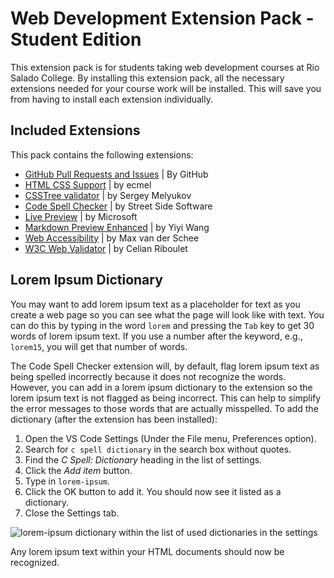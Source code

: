 # Web Development Extension Pack - Student Edition

This extension pack is for students taking web development courses at Rio Salado College. By installing this extension pack, all the necessary extensions needed for your course work will be installed. This will save you from having to install each extension individually.

## Included Extensions

This pack contains the following extensions:

* [GitHub Pull Requests and Issues](https://marketplace.visualstudio.com/items?itemName=GitHub.vscode-pull-request-github) | By GitHub
* [HTML CSS Support](https://marketplace.visualstudio.com/items?itemName=ecmel.vscode-html-css) | by ecmel
* [CSSTree validator](https://marketplace.visualstudio.com/items?itemName=smelukov.vscode-csstree) | by Sergey Melyukov
* [Code Spell Checker](https://marketplace.visualstudio.com/items?itemName=streetsidesoftware.code-spell-checker) | by Street Side Software
* [Live Preview](https://marketplace.visualstudio.com/items?itemName=ms-vscode.live-server) | by Microsoft
* [Markdown Preview Enhanced](https://marketplace.visualstudio.com/items?itemName=shd101wyy.markdown-preview-enhanced) | by Yiyi Wang
* [Web Accessibility](https://marketplace.visualstudio.com/items?itemName=MaxvanderSchee.web-accessibility) | by Max van der Schee
* [W3C Web Validator](https://marketplace.visualstudio.com/items?itemName=CelianRiboulet.webvalidator) | by Celian Riboulet

## Lorem Ipsum Dictionary
You may want to add lorem ipsum text as a placeholder for text as you create a web page so you can see what the page will look like with text. You can do this by typing in the word `lorem` and pressing the `Tab` key to get 30 words of lorem ipsum text. If you use a number after the keyword, e.g., `lorem15`, you will get that number of words.

The Code Spell Checker extension will, by default, flag lorem ipsum text as being spelled incorrectly because it does not recognize the words. However, you can add in a lorem ipsum dictionary to the extension so the lorem ipsum text is not flagged as being incorrect. This can help to simplify the error messages to those words that are actually misspelled. To add the dictionary (after the extension has been installed):

1. Open the VS Code Settings (Under the File menu, Preferences option).
2. Search for `c spell dictionary` in the search box without quotes.
3. Find the _C Spell: Dictionary_ heading in the list of settings.
4. Click the _Add item_ button.
5. Type in `lorem-ipsum`.
6. Click the OK button to add it. You should now see it listed as a dictionary.
7. Close the Settings tab.

![lorem-ipsum dictionary within the list of used dictionaries in the settings](https://user-images.githubusercontent.com/25446111/123177639-7faa7000-d43a-11eb-9e4e-97f2897d2060.png)

Any lorem ipsum text within your HTML documents should now be recognized.
